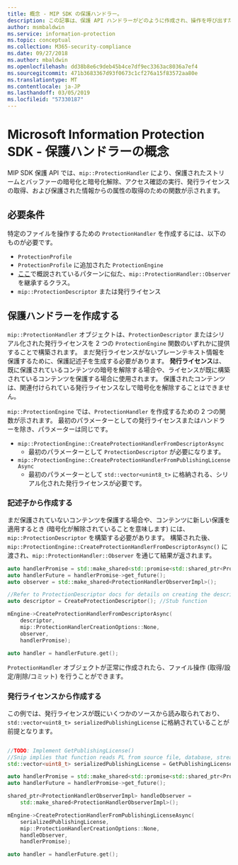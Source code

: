 ```yaml
---
title: 概念 - MIP SDK の保護ハンドラー。
description: この記事は、保護 API ハンドラーがどのように作成され、操作を呼び出すためにどのように使用されるかを理解するのに役立ちます。
author: msmbaldwin
ms.service: information-protection
ms.topic: conceptual
ms.collection: M365-security-compliance
ms.date: 09/27/2018
ms.author: mbaldwin
ms.openlocfilehash: dd38b8e6c9deb45b4ce7df9ec3363ac8036a7ef4
ms.sourcegitcommit: 471b3683367d93f0673c1cf276a15f83572aa80e
ms.translationtype: MT
ms.contentlocale: ja-JP
ms.lasthandoff: 03/05/2019
ms.locfileid: "57330187"
---
```

# <a name="microsoft-information-protection-sdk---protection-handler-concepts"></a>Microsoft Information Protection SDK - 保護ハンドラーの概念

MIP SDK 保護 API では、`mip::ProtectionHandler` により、保護されたストリームとバッファーの暗号化と暗号化解除、アクセス確認の実行、発行ライセンスの取得、および保護された情報からの属性の取得のための関数が示されます。 

## <a name="requirements"></a>必要条件

特定のファイルを操作するための `ProtectionHandler` を作成するには、以下のものが必要です。

- `ProtectionProfile`
- `ProtectionProfile` に追加された `ProtectionEngine`
- [ここ]()で概説されているパターンに似た、`mip::ProtectionHandler::Observer` を継承するクラス。
- `mip::ProtectionDescriptor` または発行ライセンス

## <a name="create-a-protection-handler"></a>保護ハンドラーを作成する

`mip::ProtectionHandler` オブジェクトは、`ProtectionDescriptor` またはシリアル化された発行ライセンスを 2 つの `ProtectionEngine` 関数のいずれかに提供することで構築されます。 まだ発行ライセンスがないプレーンテキスト情報を保護するために、保護記述子を生成する必要があります。 **発行ライセンス**は、既に保護されているコンテンツの暗号を解除する場合や、ライセンスが既に構築されているコンテンツを保護する場合に使用されます。 保護されたコンテンツは、関連付けられている発行ライセンスなしで暗号化を解除することはできません。

`mip::ProtectionEngine` では、`ProtectionHandler` を作成するための 2 つの関数が示されます。 最初のパラメーターとしての発行ライセンスまたはハンドラーを除き、パラメーターは同じです。

- `mip::ProtectionEngine::CreateProtectionHandlerFromDescriptorAsync`
  - 最初のパラメーターとして `ProtectionDescriptor` が必要になります。
- `mip::ProtectionEngine::CreateProtectionHandlerFromPublishingLicenseAsync`
  - 最初のパラメーターとして `std::vector<unint8_t>` に格納される、シリアル化された発行ライセンスが必要です。

### <a name="create-from-descriptor"></a>記述子から作成する

まだ保護されていないコンテンツを保護する場合や、コンテンツに新しい保護を適用するとき (暗号化が解除されていることを意味します) には、`mip::ProtectionDescriptor` を構築する必要があります。 構築された後、`mip::ProtectionEngine::CreateProtectionHandlerFromDescriptorAsync()` に渡され、`mip::ProtectionHandler::Observer` を通じて結果が返されます。

```cpp
auto handlerPromise = std::make_shared<std::promise<std::shared_ptr<ProtectionHandler>>>();
auto handlerFuture = handlerPromise->get_future();
auto observer = std::make_shared<ProtectionHandlerObserverImpl>();

//Refer to ProtectionDescriptor docs for details on creating the descriptor
auto descriptor = CreateProtectionDescriptor(); //Stub function

mEngine->CreateProtectionHandlerFromDescriptorAsync(
    descriptor,
    mip::ProtectionHandlerCreationOptions::None,
    observer,
    handlerPromise);

auto handler = handlerFuture.get();
```

`ProtectionHandler` オブジェクトが正常に作成されたら、ファイル操作 (取得/設定/削除/コミット) を行うことができます。

### <a name="create-from-publishing-license"></a>発行ライセンスから作成する

この例では、発行ライセンスが既にいくつかのソースから読み取られており、`std::vector<uint8_t> serializedPublishingLicense` に格納されていることが前提となります。

```cpp

//TODO: Implement GetPublishingLicense()
//Snip implies that function reads PL from source file, database, stream, etc.
std::vector<uint8_t> serializedPublishingLicense = GetPublishingLicense(filePath);

auto handlerPromise = std::make_shared<std::promise<std::shared_ptr<ProtectionHandler>>>();
auto handlerFuture = handlerPromise->get_future();

shared_ptr<ProtectionHandlerObserverImpl> handleObserver =
    std::make_shared<ProtectionHandlerObserverImpl>();

mEngine->CreateProtectionHandlerFromPublishingLicenseAsync(
    serializedPublishingLicense,
    mip::ProtectionHandlerCreationOptions::None,
    handleObserver,
    handlerPromise);

auto handler = handlerFuture.get();
```

